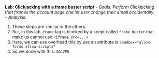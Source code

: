 **Lab: Clickjacking with a frame buster script**
*- Goals: Perform Clickjacking that frames the account page and let user change their email accidentally.*
*- Analysis:*
1. These steps are similar to the others.
2. But, in this lab, `frame` tag is blocked by a script called `frame buster` that make us cannot use `<iframe src=...>`
3. Here, we can use overhead this by use an attribute is `sandbox="allow-forms allow-scripts"`
4. So we done with this.
*`SOLVED`*